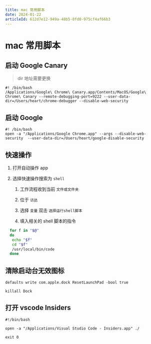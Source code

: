 ```yaml
---
title: mac 常用脚本
date: 2024-01-22
articleId: 612d7e12-949a-48b5-8fd0-975cf4af66b3
---
```


# mac 常用脚本

## 启动 Google Canary

> dir 地址需要更换

```shell
#! /bin/bash
/Applications/Google\ Chrome\ Canary.app/Contents/MacOS/Google\ Chrome\ Canary --remote-debugging-port=9222 --user-data-dir=/Users/heart/chrome-debugger --disable-web-security
```

## 启动 Google

```shell
#! /bin/bash
open -a "/Applications/Google Chrome.app" --args --disable-web-security  --user-data-dir=/Users/heart/google-disable-security
```

## 快速操作

1. 打开自动操作 app
2. 选择快速操作搜索为 `shell`

   1. 工作流程收到当前 `文件或文件夹`

   2. 位于 `访达`

   3. 选择 `变量` 双击 `选择运行shell脚本`

   4. 填入相关的 shell 脚本的指令

```bash
  for f in "$@"
  do
   echo "$f"
   cd "$f"
   /usr/local/bin/code
  done
```

## 清除启动台无效图标

```shell
defaults write com.apple.dock ResetLaunchPad -bool true

killall Dock
```

## 打开 vscode Insiders

```shell
#!/bin/bash

open -a "/Applications/Visual Studio Code - Insiders.app" ./

exit 0
```
